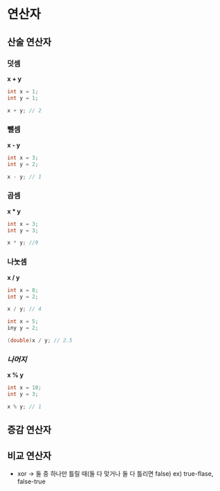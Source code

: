 # 연산자
## 산술 연산자
### 덧셈
**x + y**
```java
int x = 1;
int y = 1;

x + y; // 2
```
### 뺄셈
**x - y**
```java
int x = 3;
int y = 2;

x - y; // 1
```
### 곱셈
**x * y**
```java
int x = 3;
int y = 3;

x * y; //9
```
### 나눗셈
**x / y**
```java
int x = 8;
int y = 2;

x / y; // 4
```
```java
int x = 5;
iny y = 2;

(double)x / y; // 2.5
```
### *나머지*
**x % y**
```java
int x = 10;
int y = 3;

x % y; // 1
```
## 증감 연산자

## 비교 연산자
- xor -> 둘 중 하나만 틀릴 때(둘 다 맞거나 둘 다 틀리면 false) ex) true-flase, false-true
